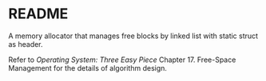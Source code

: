 # README

A memory allocator that manages free blocks by linked list with static struct as header.

Refer to *Operating System: Three Easy Piece* Chapter 17. Free-Space Management for the details of algorithm design.
